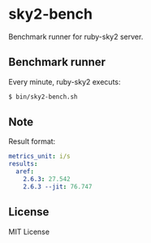 # sky2-bench

Benchmark runner for ruby-sky2 server.

## Benchmark runner

Every minute, ruby-sky2 executs:

```bash
$ bin/sky2-bench.sh
```

## Note

Result format:

```yml
metrics_unit: i/s
results:
  aref:
    2.6.3: 27.542
    2.6.3 --jit: 76.747
```

## License

MIT License
